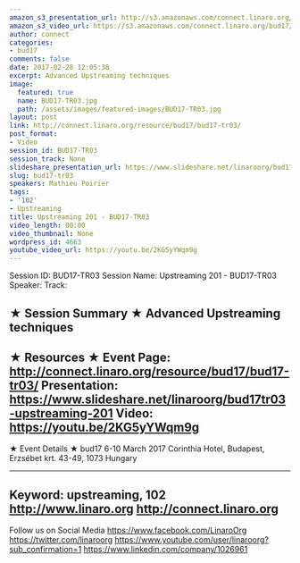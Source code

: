 ```yaml
---
amazon_s3_presentation_url: http://s3.amazonaws.com/connect.linaro.org/bud17/Presentations/BUD17-TR03%20-%20Upstreaming%20201.pdf
amazon_s3_video_url: https://s3.amazonaws.com/connect.linaro.org/bud17/Videos/Tuesday/BUD17-TR03%20Upstreaming%20201.mp4
author: connect
categories:
- bud17
comments: false
date: 2017-02-28 12:05:38
excerpt: Advanced Upstreaming techniques
image:
  featured: true
  name: BUD17-TR03.jpg
  path: /assets/images/featured-images/BUD17-TR03.jpg
layout: post
link: http://connect.linaro.org/resource/bud17/bud17-tr03/
post_format:
- Video
session_id: BUD17-TR03
session_track: None
slideshare_presentation_url: https://www.slideshare.net/linaroorg/bud17tr03-upstreaming-201
slug: bud17-tr03
speakers: Mathieu Poirier
tags:
- '102'
- Upstreaming
title: Upstreaming 201 - BUD17-TR03
video_length: 00:00
video_thumbnail: None
wordpress_id: 4663
youtube_video_url: https://youtu.be/2KG5yYWqm9g
---
```


Session ID: BUD17-TR03
Session Name: Upstreaming 201 - BUD17-TR03
Speaker:
Track:


★ Session Summary ★
Advanced Upstreaming techniques
---------------------------------------------------
★ Resources ★
Event Page: http://connect.linaro.org/resource/bud17/bud17-tr03/
Presentation: https://www.slideshare.net/linaroorg/bud17tr03-upstreaming-201
Video: https://youtu.be/2KG5yYWqm9g
---------------------------------------------------

★ Event Details ★
bud17
6-10 March 2017
Corinthia Hotel, Budapest,
Erzsébet krt. 43-49,
1073 Hungary

---------------------------------------------------
Keyword: upstreaming, 102
http://www.linaro.org
http://connect.linaro.org
---------------------------------------------------
Follow us on Social Media
https://www.facebook.com/LinaroOrg
https://twitter.com/linaroorg
https://www.youtube.com/user/linaroorg?sub_confirmation=1
https://www.linkedin.com/company/1026961